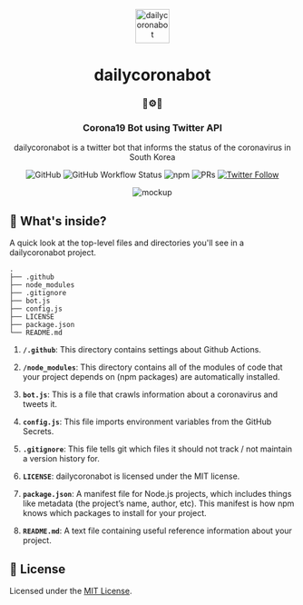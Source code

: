 <p align="center">
  <a href="https://twitter.com/dailycoronabot">
    <img alt="dailycoronabot" src="https://dailycoronabot-bucket.s3.ap-northeast-2.amazonaws.com/assets/images/corona.png" width="60" />
  </a>
</p>
<h1 align="center">
  dailycoronabot
</h1>

<h3 align="center">
  🦠⚙️🤖
</h3>

<h3 align="center">
  Corona19 Bot using Twitter API
</h3>

<p align="center">
  dailycoronabot is a twitter bot that informs the status of the coronavirus in South Korea
</p>

<p align="center">
  <img alt="GitHub" src="https://img.shields.io/github/license/jongwooo/dailycoronabot?color=blue"> <img alt="GitHub Workflow Status" src="https://img.shields.io/github/workflow/status/jongwooo/dailycoronabot/Post tweet"> <img alt="npm" src="https://img.shields.io/npm/v/npm"> <img alt="PRs" src="https://img.shields.io/badge/PRs-welcome-brightgreen"> <a href="https://twitter.com/dailycoronabot"><img alt="Twitter Follow" src="https://img.shields.io/twitter/follow/dailycoronabot?style=social"></a>
</p>

<p align="center">
  <img alt="mockup" src="https://dailycoronabot-bucket.s3.ap-northeast-2.amazonaws.com/assets/images/mockup.png" />
</p>

## 🧐 What's inside?

A quick look at the top-level files and directories you'll see in a dailycoronabot project.

    .
    ├── .github
    ├── node_modules
    ├── .gitignore
    ├── bot.js
    ├── config.js
    ├── LICENSE
    ├── package.json
    └── README.md

1.  **`/.github`**: This directory contains settings about Github Actions.

2.  **`/node_modules`**: This directory contains all of the modules of code that your project depends on (npm packages) are automatically installed.

3.  **`bot.js`**: This is a file that crawls information about a coronavirus and tweets it.

4.  **`config.js`**: This file imports environment variables from the GitHub Secrets.

5.  **`.gitignore`**: This file tells git which files it should not track / not maintain a version history for.

6.  **`LICENSE`**: dailycoronabot is licensed under the MIT license.

7.  **`package.json`**: A manifest file for Node.js projects, which includes things like metadata (the project’s name, author, etc). This manifest is how npm knows which packages to install for your project.

8.  **`README.md`**: A text file containing useful reference information about your project.

## 📝 License

Licensed under the [MIT License](LICENSE).
